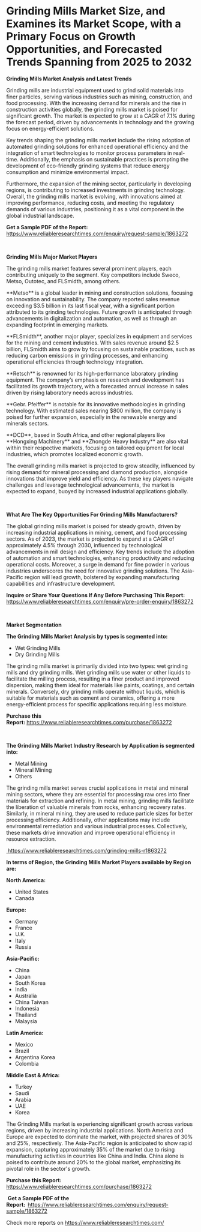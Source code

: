 <p><h1>Grinding Mills Market Size, and Examines its Market Scope, with a Primary Focus on Growth Opportunities, and Forecasted Trends Spanning from 2025 to 2032</h1></p><p><strong>Grinding Mills Market Analysis and Latest Trends</strong></p>
<p><p>Grinding mills are industrial equipment used to grind solid materials into finer particles, serving various industries such as mining, construction, and food processing. With the increasing demand for minerals and the rise in construction activities globally, the grinding mills market is poised for significant growth. The market is expected to grow at a CAGR of 7.1% during the forecast period, driven by advancements in technology and the growing focus on energy-efficient solutions. </p><p>Key trends shaping the grinding mills market include the rising adoption of automated grinding solutions for enhanced operational efficiency and the integration of smart technologies to monitor process parameters in real-time. Additionally, the emphasis on sustainable practices is prompting the development of eco-friendly grinding systems that reduce energy consumption and minimize environmental impact. </p><p>Furthermore, the expansion of the mining sector, particularly in developing regions, is contributing to increased investments in grinding technology. Overall, the grinding mills market is evolving, with innovations aimed at improving performance, reducing costs, and meeting the regulatory demands of various industries, positioning it as a vital component in the global industrial landscape.</p></p>
<p><strong>Get a Sample PDF of the Report:&nbsp;</strong> <a href="https://www.reliableresearchtimes.com/enquiry/request-sample/1863272?utm_campaign=1581&utm_medium=2&utm_source=Github&utm_content=ia&utm_term=19022025&utm_id=grinding-mills">https://www.reliableresearchtimes.com/enquiry/request-sample/1863272</a></p>
<p>&nbsp;</p>
<p><strong>Grinding Mills Major Market Players</strong></p>
<p><p>The grinding mills market features several prominent players, each contributing uniquely to the segment. Key competitors include Sweco, Metso, Outotec, and FLSmidth, among others. </p><p>**Metso** is a global leader in mining and construction solutions, focusing on innovation and sustainability. The company reported sales revenue exceeding $3.5 billion in its last fiscal year, with a significant portion attributed to its grinding technologies. Future growth is anticipated through advancements in digitalization and automation, as well as through an expanding footprint in emerging markets.</p><p>**FLSmidth**, another major player, specializes in equipment and services for the mining and cement industries. With sales revenue around $2.5 billion, FLSmidth aims to grow by focusing on sustainable practices, such as reducing carbon emissions in grinding processes, and enhancing operational efficiencies through technology integration.</p><p>**Retsch** is renowned for its high-performance laboratory grinding equipment. The company’s emphasis on research and development has facilitated its growth trajectory, with a forecasted annual increase in sales driven by rising laboratory needs across industries. </p><p>**Gebr. Pfeiffer** is notable for its innovative methodologies in grinding technology. With estimated sales nearing $800 million, the company is poised for further expansion, especially in the renewable energy and minerals sectors.</p><p>**DCD**, based in South Africa, and other regional players like **Hongxing Machinery** and **Zhongde Heavy Industry** are also vital within their respective markets, focusing on tailored equipment for local industries, which promotes localized economic growth.</p><p>The overall grinding mills market is projected to grow steadily, influenced by rising demand for mineral processing and diamond production, alongside innovations that improve yield and efficiency. As these key players navigate challenges and leverage technological advancements, the market is expected to expand, buoyed by increased industrial applications globally.</p></p>
<p>&nbsp;</p>
<p><strong>What Are The Key Opportunities For Grinding Mills Manufacturers?</strong></p>
<p><p>The global grinding mills market is poised for steady growth, driven by increasing industrial applications in mining, cement, and food processing sectors. As of 2023, the market is projected to expand at a CAGR of approximately 4.5% through 2030, influenced by technological advancements in mill design and efficiency. Key trends include the adoption of automation and smart technologies, enhancing productivity and reducing operational costs. Moreover, a surge in demand for fine powder in various industries underscores the need for innovative grinding solutions. The Asia-Pacific region will lead growth, bolstered by expanding manufacturing capabilities and infrastructure development.</p></p>
<p><strong>Inquire or Share Your Questions If Any Before Purchasing This Report:</strong> <a href="https://www.reliableresearchtimes.com/enquiry/pre-order-enquiry/1863272?utm_campaign=1581&utm_medium=2&utm_source=Github&utm_content=ia&utm_term=19022025&utm_id=grinding-mills">https://www.reliableresearchtimes.com/enquiry/pre-order-enquiry/1863272</a></p>
<p>&nbsp;</p>
<p><strong>Market Segmentation</strong></p>
<p><strong>The Grinding Mills Market Analysis by types is segmented into:</strong></p>
<p><ul><li>Wet Grinding Mills</li><li>Dry Grinding Mills</li></ul></p>
<p><p>The grinding mills market is primarily divided into two types: wet grinding mills and dry grinding mills. Wet grinding mills use water or other liquids to facilitate the milling process, resulting in a finer product and improved dispersion, making them ideal for materials like paints, coatings, and certain minerals. Conversely, dry grinding mills operate without liquids, which is suitable for materials such as cement and ceramics, offering a more energy-efficient process for specific applications requiring less moisture.</p></p>
<p><strong>Purchase this Report:&nbsp;</strong><a href="https://www.reliableresearchtimes.com/purchase/1863272?utm_campaign=1581&utm_medium=2&utm_source=Github&utm_content=ia&utm_term=19022025&utm_id=grinding-mills">https://www.reliableresearchtimes.com/purchase/1863272</a></p>
<p>&nbsp;</p>
<p><strong>The Grinding Mills Market Industry Research by Application is segmented into:</strong></p>
<p><ul><li>Metal Mining</li><li>Mineral Mining</li><li>Others</li></ul></p>
<p><p>The grinding mills market serves crucial applications in metal and mineral mining sectors, where they are essential for processing raw ores into finer materials for extraction and refining. In metal mining, grinding mills facilitate the liberation of valuable minerals from rocks, enhancing recovery rates. Similarly, in mineral mining, they are used to reduce particle sizes for better processing efficiency. Additionally, other applications may include environmental remediation and various industrial processes. Collectively, these markets drive innovation and improve operational efficiency in resource extraction.</p></p>
<p><a href="https://www.reliableresearchtimes.com/grinding-mills-r1863272?utm_campaign=1581&utm_medium=2&utm_source=Github&utm_content=ia&utm_term=19022025&utm_id=grinding-mills">&nbsp;https://www.reliableresearchtimes.com/grinding-mills-r1863272</a></p>
<p><strong>In terms of Region, the Grinding Mills Market Players available by Region are:</strong></p>
<p>
    <p> <strong> North America: </strong>
        <ul>
            <li>United States</li>
            <li>Canada</li>
        </ul>
        </p> 
    <p> <strong> Europe: </strong>
        <ul>
            <li>Germany</li>
            <li>France</li>
            <li>U.K.</li>
            <li>Italy</li>
            <li>Russia</li>
        </ul>
        </p> 
    <p> <strong> Asia-Pacific: </strong>
        <ul>
            <li>China</li>
            <li>Japan</li>
            <li>South Korea</li>
            <li>India</li>
            <li>Australia</li>
            <li>China Taiwan</li>
            <li>Indonesia</li>
            <li>Thailand</li>
            <li>Malaysia</li>
        </ul>
        </p> 
    <p> <strong> Latin America: </strong>
        <ul>
            <li>Mexico</li>
            <li>Brazil</li>
            <li>Argentina Korea</li>
            <li>Colombia</li>
        </ul>
        </p> 
    <p> <strong> Middle East & Africa: </strong>
        <ul>
            <li>Turkey</li>
            <li>Saudi</li>
            <li>Arabia</li>
            <li>UAE</li>
            <li>Korea</li>
        </ul>
    </p>
    </p>
<p><p>The Grinding Mills market is experiencing significant growth across various regions, driven by increasing industrial applications. North America and Europe are expected to dominate the market, with projected shares of 30% and 25%, respectively. The Asia-Pacific region is anticipated to show rapid expansion, capturing approximately 35% of the market due to rising manufacturing activities in countries like China and India. China alone is poised to contribute around 20% to the global market, emphasizing its pivotal role in the sector's growth.</p></p>
<p><strong>Purchase this Report: </strong><a href="https://www.reliableresearchtimes.com/purchase/1863272?utm_campaign=1581&utm_medium=2&utm_source=Github&utm_content=ia&utm_term=19022025&utm_id=grinding-mills">https://www.reliableresearchtimes.com/purchase/1863272</a></p>
<p>&nbsp;<strong>Get a Sample PDF of the Report:&nbsp;&nbsp;</strong><a href="https://www.reliableresearchtimes.com/enquiry/request-sample/1863272?utm_campaign=1581&utm_medium=2&utm_source=Github&utm_content=ia&utm_term=19022025&utm_id=grinding-mills">https://www.reliableresearchtimes.com/enquiry/request-sample/1863272</a></p>
<p><strong></strong></p>
<p>Check more reports on <a href="https://www.reliableresearchtimes.com/?utm_campaign=1581&utm_medium=2&utm_source=Github&utm_content=ia&utm_term=19022025&utm_id=grinding-mills">https://www.reliableresearchtimes.com/</a></p>